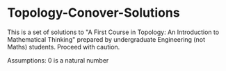 # Topology-Conover-Solutions
This is a set of solutions to "A First Course in Topology: An Introduction to Mathematical Thinking" prepared by undergraduate Engineering (not Maths) students. Proceed with caution.

Assumptions:
0 is a natural number
